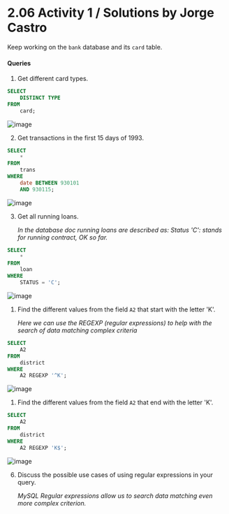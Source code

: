 # 2.06 Activity 1 / Solutions by Jorge Castro



Keep working on the `bank` database and its `card` table.

#### Queries

1. Get different card types.
   
```sql
SELECT
    DISTINCT TYPE
FROM
    card;
```
![image](https://user-images.githubusercontent.com/63274055/146673958-3cf79587-6160-458f-bcdb-8c1fb0bfec04.png)



2. Get transactions in the first 15 days of 1993.

```sql
SELECT
    *
FROM
    trans
WHERE
    date BETWEEN 930101
    AND 930115;
```
![image](https://user-images.githubusercontent.com/63274055/146674008-ea99725a-ce60-4ee1-8c49-4751ea79e2df.png)


3. Get all running loans.


    *In the database doc running loans are described as:
	Status 'C': stands for running contract, OK so far.*

```sql
SELECT
    *
FROM
    loan
WHERE
    STATUS = 'C';
```
![image](https://user-images.githubusercontent.com/63274055/146674040-85bb136d-347f-4b76-aa47-f07bc7931814.png)

   

1. Find the different values from the field `A2` that start with the letter 'K'.

    *Here we can use the REGEXP (regular expressions) to help with the search 
    of data matching complex criteria*

```sql
SELECT
    A2
FROM
    district
WHERE
    A2 REGEXP '^K';
```
![image](https://user-images.githubusercontent.com/63274055/146674051-f96cd607-6015-460b-a46b-f8653b62a8e2.png)
   

1. Find the different values from the field `A2` that end with the letter 'K'.

```sql
SELECT
    A2
FROM
    district
WHERE
    A2 REGEXP 'K$';
```
![image](https://user-images.githubusercontent.com/63274055/146674071-f0a07646-39f2-4089-8cca-dc46892edaa1.png)


6. Discuss the possible use cases of using regular expressions in your query.

    *MySQL Regular expressions allow us to search data matching even more complex criterion.*
